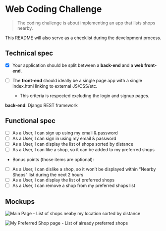 # Web Coding Challenge

> The coding challenge is about implementing an app that lists shops nearby.

This README will also serve as a checklist during the development process.

## Technical spec

- [x] Your application should be split between a **back-end** and a **web front-end**.

- [ ] The **front-end** should ideally be a single page app with a single index.html linking to external JS/CSS/etc.
  - This criteria is respected excluding the login and signup pages.

**back-end**: Django REST framework

## Functional spec

- [ ] As a User, I can sign up using my email & password
- [ ] As a User, I can sign in using my email & password
- [ ] As a User, I can display the list of shops sorted by distance
- [ ] As a User, I can like a shop, so it can be added to my preferred shops

* Bonus points (those items are optional):

- [ ] As a User, I can dislike a shop, so it won’t be displayed within “Nearby Shops” list during the next 2 hours
- [ ] As a User, I can display the list of preferred shops
- [ ] As a User, I can remove a shop from my preferred shops list

## Mockups

![Main Page - List of shops neaby my location sorted by distance](https://d2mxuefqeaa7sj.cloudfront.net/s_42947E7C35A750A25D07D7432619573EA3862052B5357BE997A071FD6789712E_1510745488079_Assignment+-+FullStack+Web.png)

![My Preferred Shop page - List of already preferred shops](https://d2mxuefqeaa7sj.cloudfront.net/s_42947E7C35A750A25D07D7432619573EA3862052B5357BE997A071FD6789712E_1510745502935_Assignment+-+FullStack+Web+copy.png)
